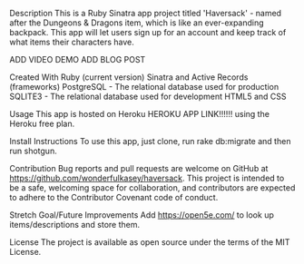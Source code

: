 Description This is a Ruby Sinatra app project titled 'Haversack' - named after the Dungeons & Dragons item, which is like an ever-expanding backpack. This app will let users sign up for an account and keep track of what items their characters have.

ADD VIDEO DEMO ADD BLOG POST

Created With Ruby (current version) Sinatra and Active Records (frameworks) PostgreSQL - The relational database used for production SQLITE3 - The relational database used for development HTML5 and CSS

Usage This app is hosted on Heroku HEROKU APP LINK!!!!!! using the Heroku free plan.

Install Instructions To use this app, just clone, run rake db:migrate and then run shotgun.

Contribution Bug reports and pull requests are welcome on GitHub at https://github.com/wonderfulkasey/haversack. This project is intended to be a safe, welcoming space for collaboration, and contributors are expected to adhere to the Contributor Covenant code of conduct.

Stretch Goal/Future Improvements Add https://open5e.com/ to look up items/descriptions and store them.

License The project is available as open source under the terms of the MIT License.
